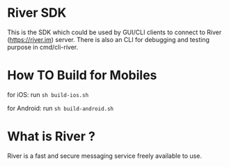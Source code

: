 # River SDK
This is the SDK which could be used by GUI/CLI clients to connect to River (https://river.im) server.
There is also an CLI for debugging and testing purpose in cmd/cli-river.

# How TO Build for Mobiles
for iOS:
run `sh build-ios.sh`

for Android:
run `sh build-android.sh`

# What is River ?
River is a fast and secure messaging service freely available to use.